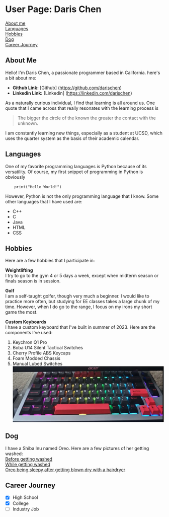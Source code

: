 # User Page: Daris Chen
[About me](#About-Me)\
[Languages](#Languages)\
[Hobbies](#Hobbies)\
[Dog](#Dog)\
[Career Journey](#Career-Journey)

## About Me
Hello! I'm Daris Chen, a passionate programmer based in California. here's a bit about me:

- **Github Link:** [Github] (https://github.com/darischen)
- **Linkedin Link:** [Linkedin] (https://linkedin.com/darischen)

As a naturally curious individual, I find that learning is all around us. One quote that I came across that really resonates with the learning process is
> The bigger the circle of the known the greater the contact with the unknown.

I am constantly learning new things, especially as a student at UCSD, which uses the quarter system as the basis of their academic calendar.

## Languages
One of my favorite programming languages is Python because of its versatility. Of course, my first snippet of programming in Python is obviously

```
    print("Hello World!")
```
However, Python is not the only programming language that I know. Some other languages that I have used are:
- C++
- C
- Java
- HTML
- CSS
  
## Hobbies
Here are a few hobbies that I participate in:

**Weightlifting**\
I try to go to the gym 4 or 5 days a week, except when midterm season or finals season is in session.

**Golf**\
I am a self-taught golfer, though very much a beginner. I would like to practice more often, but studying for EE classes takes a large chunk of my time. However, when I do go to the range, I focus on my irons my short game the most.

**Custom Keyboards**\
I have a custom keyboard that I've built in summer of 2023. Here are the components I've used:
1. Keychron Q1 Pro
2. Boba U14 Silent Tactical Switches
3. Cherry Profile ABS Keycaps
4. Foam Modded Chassis
5. Manual Lubed Switches
![Image](./keyboard.jpg)

## Dog
I have a Shiba Inu named Oreo. Here are a few pictures of her getting washed:\
[Before getting washed](./chair.jpg)\
[While getting washed](./bath.jpg)\
[Oreo being sleepy after getting blown dry with a hairdryer](./sleepy.jpg)

## Career Journey
- [x] High School
- [x] College
- [ ] Industry Job
